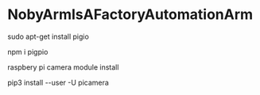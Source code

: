 # NobyArmIsAFactoryAutomationArm

sudo apt-get install pigio

npm i pigpio

raspbery pi camera module install

pip3 install --user -U picamera

